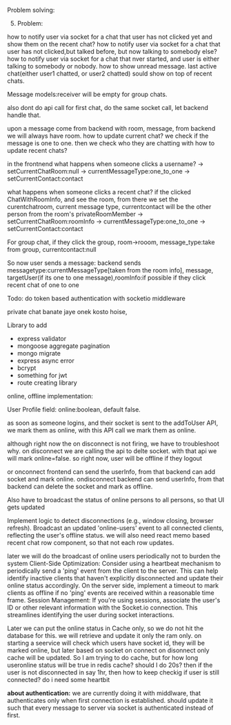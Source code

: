 Problem solving:

5. Problem:




  
how to notify user via socket for a chat that user has not clicked yet and show them on the recent chat?
how to notify user via socket for a chat that user has not clicked,but talked before, but now talking to somebody else?
how to notify user via socket for a chat that nver started, and user is either talking to somebody or nobody.
how to show unread message.
last active chat(either user1 chatted, or user2 chatted) sould show on top of recent chats.


Message models:receiver will be empty for group chats.

also dont do api call for first chat, do the same socket call, let backend handle that.

upon a message come from backend with room, message,
from backend we will always have room.
how to update current chat?
we check if the message is one to one. then we check who they are chatting with
how to update recent chats?

in the frontnend what happens when someone clicks a username?
-> setCurrentChatRoom:null
-> currentMessageType:one_to_one
-> setCurrentContact:contact

what happens when someone clicks a recent chat?
if the clicked ChatWithRoomInfo, and see the room, from there we set the curentchatroom, current message type, currentcontact will be the other person
from the room's privateRoomMember
-> setCurrentChatRoom:roomInfo
-> currentMessageType:one_to_one
-> setCurrentContact:contact

For group chat, if they click the group, room->rooom, message_type:take from group, currentcontact:null

So now user sends a message:
backend sends messagetype:currentMessageType[taken from the room info], message, targetUser(if its one to one message),roomInfo:if possible if they click recent chat of one to one

Todo: do token based authentication with socketio middleware


private chat banate jaye onek kosto hoise,



Library to add
* express validator
* mongoose aggregate pagination
* mongo migrate
* express async error
* bcrypt
* something for jwt
* route creating library

online, offline implementation:

User Profile field: online:boolean, default false.

as soon as someone logins, and their socket is sent to the addToUser API, we mark them as online, with this API call we mark them as online.

although right now the on disconnect is not firing, we have to troubleshoot why.
on disconnect we are calling the api to delte socket. with that api we will mark online=false. so right now, user will be offline
if they logout

or
onconnect frontend can send the userInfo, from that backend can add socket and mark online.
ondisconnect backend can send userInfo, from that backend can delete the socket and mark as offline.

Also have to broadcast the status of online persons to all persons, so that UI gets updated

Implement logic to detect disconnections (e.g., window closing, browser refresh).
Broadcast an updated 'online-users' event to all connected clients, reflecting the user's offline status.
we will also need react memo based recent chat row component, so that not each row updates.

later we will do the broadcast of online users periodically not to burden the system
Client-Side Optimization: Consider using a heartbeat mechanism to periodically send a 'ping' event from the client to the server. This can help identify inactive clients that haven't explicitly disconnected and update their online status accordingly. On the server side, implement a timeout to mark clients as offline if no 'ping' events are received within a reasonable time frame.
Session Management: If you're using sessions, associate the user's ID or other relevant information with the Socket.io connection. This streamlines identifying the user during socket interactions.

Later we can put the online status in Cache only, so we do not hit the database for this. we will retrieve and update it only the ram only. on starting a seervice will check which users have socket id, they will be marked online, but later based on socket on connect on disonnect only cache will be updated.
So I am trying to do cache, but for how long useronline status will be true in redis cache? should I do 20s? then if the user is not disconnected in say 1hr, then how to keep checkig if user is still connected? do i need some heartbit

**about authentication:**
we are currently doing it with middlware, that authenticates only when first connection is established.
should update it such that every message to server via socket is authenticated instead of first.